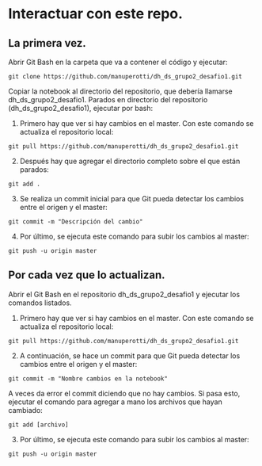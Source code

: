 # Interactuar con este repo.
## La primera vez.
Abrir Git Bash en la carpeta que va a contener el código y ejecutar:
```
git clone https://github.com/manuperotti/dh_ds_grupo2_desafio1.git
```
Copiar la notebook al directorio del repositorio, que debería llamarse dh_ds_grupo2_desafio1. 
Parados en directorio del repositorio (dh_ds_grupo2_desafio1), ejecutar por bash:
1. Primero hay que ver si hay cambios en el master. Con este comando se actualiza el repositorio local:
```
git pull https://github.com/manuperotti/dh_ds_grupo2_desafio1.git
```
2. Después hay que agregar el directorio completo sobre el que están parados:
```
git add .
```
3. Se realiza un commit inicial para que Git pueda detectar los cambios entre el origen y el master:
```
git commit -m "Descripción del cambio"
```
4. Por último, se ejecuta este comando para subir los cambios al master:
```
git push -u origin master
```
## Por cada vez que lo actualizan.
Abrir el Git Bash en el repositorio dh_ds_grupo2_desafio1 y ejecutar los comandos listados.
1. Primero hay que ver si hay cambios en el master. Con este comando se actualiza el repositorio local:
```
git pull https://github.com/manuperotti/dh_ds_grupo2_desafio1.git
```
2. A continuación, se hace un commit para que Git pueda detectar los cambios entre el origen y el master:
```
git commit -m "Nombre cambios en la notebook"
```
A veces da error el commit diciendo que no hay cambios. Si pasa esto, ejecutar el comando para agregar a mano los archivos que hayan cambiado:
```
git add [archivo]
```
3. Por último, se ejecuta este comando para subir los cambios al master:
```
git push -u origin master
```

